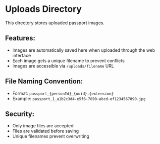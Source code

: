 # Uploads Directory

This directory stores uploaded passport images.

## Features:
- Images are automatically saved here when uploaded through the web interface
- Each image gets a unique filename to prevent conflicts
- Images are accessible via `/uploads/filename` URL

## File Naming Convention:
- Format: `passport_{personId}_{uuid}.{extension}`
- Example: `passport_1_a1b2c3d4-e5f6-7890-abcd-ef1234567890.jpg`

## Security:
- Only image files are accepted
- Files are validated before saving
- Unique filenames prevent overwriting 